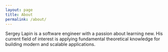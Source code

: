 ```yaml
---
layout: page
title: About
permalink: /about/
---
```


Sergey Lapin is a software engineer with a passion about learning new. His current field of interest is applying
fundamental theoretical knowledge for building modern and scalable applications.

[jekyll-organization]: https://github.com/jekyll
